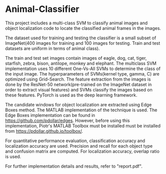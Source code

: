 # Animal-Classifier

This project includes a multi-class SVM to classify animal images and object localization code to locate the classified animal frames in the images. 

The dataset used for training and testing the classifier is a small subset of ImageNet(400 images for training and 100 images for testing. Train and test datasets are uniform in terms of animal class).

The train and test set images contain images of eagle, dog, cat, tiger, starfish, zebra, bison, antilope, monkey and elephant. The multiclass SVM implementation uses 10 different One-Vs-All SVMs to determine the class of the input image. The hyperparameters of SVMs(kernel type, gamma, C) are optimized using Grid-Search. The feature extraction from the images is done by the ResNet-50 network(pre-trained on the ImageNet dataset in order to extract visual features) and SVMs classify the images based on these features. PyTorch is used as the deep learning framework.

The candidate windows for object localization are extracted using Edge Boxes method. The MATLAB implementation of the technique is used. The Edge Boxes implementation can be found in https://github.com/pdollar/edges. However, before using this implementation, Piotr's MATLAB Toolbox must be installed must be installed from https://pdollar.github.io/toolbox/. 

For quantitative performance evaluation, classification accuracy and localization accuracy are used. Precision and recall for each object type and confusion matrix are computed. For localization accuracy, overlap ratio is used.

For further implementation details and results, refer to "report.pdf".

 